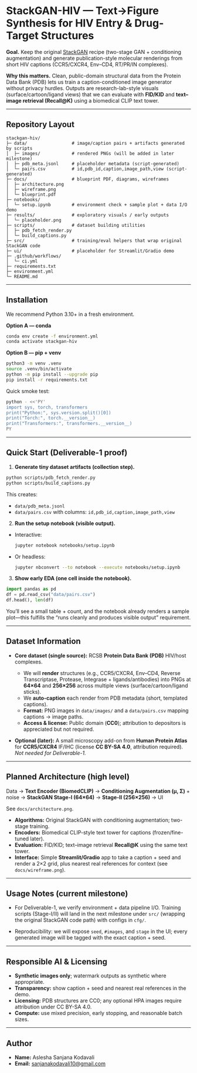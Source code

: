# StackGAN-HIV — Text→Figure Synthesis for HIV Entry & Drug-Target Structures

**Goal.** Keep the original [StackGAN](https://github.com/hanzhanggit/StackGAN) recipe (two-stage GAN + conditioning augmentation) and generate publication-style molecular renderings from short HIV captions (CCR5/CXCR4, Env–CD4, RT/PR/IN complexes).

**Why this matters.** Clean, public-domain structural data from the Protein Data Bank (PDB) lets us train a caption-conditioned image generator without privacy hurdles. Outputs are research-lab-style visuals (surface/cartoon/ligand views) that we can evaluate with **FID/KID** and **text–image retrieval (Recall@K)** using a biomedical CLIP text tower.

---

## Repository Layout

```
stackgan-hiv/
├─ data/                 # image/caption pairs + artifacts generated by scripts
│  ├─ images/            # rendered PNGs (will be added in later milestone)
│  ├─ pdb_meta.jsonl     # placeholder metadata (script-generated)
│  └─ pairs.csv          # id,pdb_id,caption,image_path,view (script-generated)
├─ docs/                 # blueprint PDF, diagrams, wireframes
│  ├─ architecture.png
│  ├─ wireframe.png
│  └─ blueprint.pdf
├─ notebooks/
│  └─ setup.ipynb        # environment check + sample plot + data I/O demo
├─ results/              # exploratory visuals / early outputs
│  └─ placeholder.png
├─ scripts/              # dataset building utilities
│  ├─ pdb_fetch_render.py
│  └─ build_captions.py
├─ src/                  # training/eval helpers that wrap original StackGAN code
├─ ui/                   # placeholder for Streamlit/Gradio demo
├─ .github/workflows/
│  └─ ci.yml
├─ requirements.txt
├─ environment.yml
└─ README.md
```

---

## Installation

We recommend Python 3.10+ in a fresh environment.

**Option A — conda**
```bash
conda env create -f environment.yml
conda activate stackgan-hiv
```

**Option B — pip + venv**
```bash
python3 -m venv .venv
source .venv/bin/activate
python -m pip install --upgrade pip
pip install -r requirements.txt
```

Quick smoke test:
```bash
python - <<'PY'
import sys, torch, transformers
print("Python:", sys.version.split()[0])
print("Torch:", torch.__version__)
print("Transformers:", transformers.__version__)
PY
```

---

## Quick Start (Deliverable-1 proof)

1) **Generate tiny dataset artifacts (collection step).**
```bash
python scripts/pdb_fetch_render.py
python scripts/build_captions.py
```
This creates:
- `data/pdb_meta.jsonl`
- `data/pairs.csv` with columns: `id,pdb_id,caption,image_path,view`

2) **Run the setup notebook (visible output).**
- Interactive:
  ```bash
  jupyter notebook notebooks/setup.ipynb
  ```
- Or headless:
  ```bash
  jupyter nbconvert --to notebook --execute notebooks/setup.ipynb     --output notebooks/setup_executed.ipynb
  ```

3) **Show early EDA (one cell inside the notebook).**
```python
import pandas as pd
df = pd.read_csv("data/pairs.csv")
df.head(), len(df)
```

You’ll see a small table + count, and the notebook already renders a sample plot—this fulfills the “runs cleanly and produces visible output” requirement.

---

## Dataset Information

- **Core dataset (single source):** RCSB **Protein Data Bank (PDB)** HIV/host complexes.
  - We will **render** structures (e.g., CCR5/CXCR4, Env–CD4, Reverse Transcriptase, Protease, Integrase + ligands/antibodies) into PNGs at **64×64** and **256×256** across multiple views (surface/cartoon/ligand sticks).
  - We **auto-caption** each render from PDB metadata (short, templated captions).
  - **Format:** PNG images in `data/images/` and a `data/pairs.csv` mapping captions → image paths.
  - **Access & license:** Public domain (**CC0**); attribution to depositors is appreciated but not required.

- **Optional (later):** A small microscopy add-on from **Human Protein Atlas** for **CCR5/CXCR4** IF/IHC (license **CC BY-SA 4.0**, attribution required). *Not needed for Deliverable-1.*

---

## Planned Architecture (high level)

Data → **Text Encoder (BiomedCLIP)** → **Conditioning Augmentation (μ, Σ)** + noise → **StackGAN Stage-I (64×64)** → **Stage-II (256×256)** → UI

See `docs/architecture.png`.

- **Algorithms:** Original StackGAN with conditioning augmentation; two-stage training.
- **Encoders:** Biomedical CLIP-style text tower for captions (frozen/fine-tuned later).
- **Evaluation:** FID/KID; text–image retrieval **Recall@K** using the same text tower.
- **Interface:** Simple **Streamlit/Gradio** app to take a caption + seed and render a 2×2 grid, plus nearest real references for context (see `docs/wireframe.png`).

---

## Usage Notes (current milestone)

- For Deliverable-1, we verify environment + data pipeline I/O. Training scripts (Stage-I/II) will land in the next milestone under `src/` (wrapping the original StackGAN code path) with configs in `cfg/`.

- Reproducibility: we will expose `seed`, `#images`, and `stage` in the UI; every generated image will be tagged with the exact caption + seed.

---

## Responsible AI & Licensing

- **Synthetic images only**; watermark outputs as synthetic where appropriate.
- **Transparency:** show caption + seed and nearest real references in the demo.
- **Licensing:** PDB structures are CC0; any optional HPA images require attribution under CC BY-SA 4.0.
- **Compute:** use mixed precision, early stopping, and reasonable batch sizes.



---

## Author

- **Name:** Aslesha Sanjana Kodavali  
- **Email:** sanjanakodavali10@gmail.com
